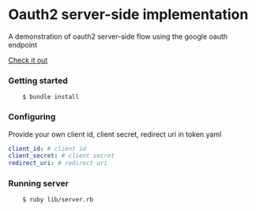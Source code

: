 # Oauth2 server-side implementation

A demonstration of oauth2 server-side flow using the google 
oauth endpoint

[Check it out](https://oauth2-183700.appspot.com/)

### Getting started
        $ bundle install
### Configuring       
Provide your own client id, client secret, redirect uri
 in token.yaml
 ```yaml
client_id: # client id 
client_secret: # client secret 
redirect_uri: # redirect uri
```
 
### Running server

        $ ruby lib/server.rb


